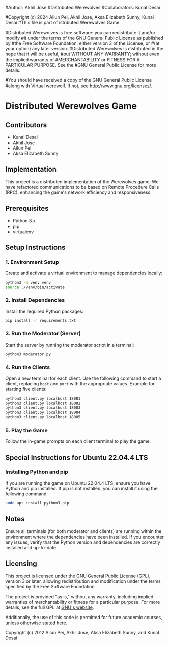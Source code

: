 #Author: Akhil Jose
#Distributed Werewolves
#Collaborators: Kunal Desai

#Copyright (c) 2024 Ailun Pei, Akhil Jose, Aksa Elizabeth Sunny, Kunal Desai 
#This file is part of istributed Werewolves Game.

#Distributed Werewolves is free software: you can redistribute it and/or modify
#it under the terms of the GNU General Public License as published by
#the Free Software Foundation, either version 3 of the License, or
#(at your option) any later version.
#Distributed Werewolves is distributed in the hope that it will be useful,
#but WITHOUT ANY WARRANTY; without even the implied warranty of
#MERCHANTABILITY or FITNESS FOR A PARTICULAR PURPOSE.  See the
#GNU General Public License for more details.

#You should have received a copy of the GNU General Public License
#along with Virtual werewolf.  If not, see <http://www.gnu.org/licenses/>.

# Distributed Werewolves Game

## Contributors
- Kunal Desai
- Akhil Jose
- Ailun Pei
- Aksa Elizabeth Sunny

## Implementation
This project is a distributed implementation of the Werewolves game. We have refactored communications to be based on Remote Procedure Calls (RPC), enhancing the game's network efficiency and responsiveness.

## Prerequisites
- Python 3.x
- pip
- virtualenv

## Setup Instructions

### 1. Environment Setup
Create and activate a virtual environment to manage dependencies locally:

```bash
python3 -m venv venv
source ./venv/bin/activate
```

### 2. Install Dependencies
Install the required Python packages:

```bash
pip install -r requirements.txt
```

### 3. Run the Moderator (Server)
Start the server by running the moderator script in a terminal:

```bash
python3 moderator.py
```

### 4. Run the Clients
Open a new terminal for each client. Use the following command to start a client, replacing `host` and `port` with the appropriate values. Example for starting five clients:

```bash
python3 client.py localhost 18081
python3 client.py localhost 18082
python3 client.py localhost 18083
python3 client.py localhost 18084
python3 client.py localhost 18085
```

### 5. Play the Game
Follow the in-game prompts on each client terminal to play the game.

## Special Instructions for Ubuntu 22.04.4 LTS

### Installing Python and pip
If you are running the game on Ubuntu 22.04.4 LTS, ensure you have Python and pip installed. If pip is not installed, you can install it using the following command:

```bash
sudo apt install python3-pip
```

## Notes
Ensure all terminals (for both moderator and clients) are running within the environment where the dependencies have been installed. If you encounter any issues, verify that the Python version and dependencies are correctly installed and up-to-date.

## Licensing
This project is licensed under the GNU General Public License (GPL), version 3 or later, allowing redistribution and modification under the terms specified by the Free Software Foundation. 

The project is provided "as is," without any warranty, including implied warranties of merchantability or fitness for a particular purpose. For more details, see the full GPL at [GNU's website](http://www.gnu.org/licenses/).

Additionally, the use of this code is permitted for future academic courses, unless otherwise stated here.

Copyright (c) 2012 Ailun Pei, Akhil Jose, Aksa Elizabeth Sunny, and Kunal Desai


